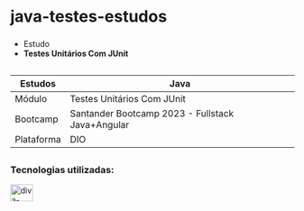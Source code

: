 # java-testes-estudos
###
- Estudo
- **Testes Unitários Com JUnit**
##

| Estudos    | Java                                             |
|------------|--------------------------------------------------|
| Módulo     | Testes Unitários Com JUnit                       |
| Bootcamp   | Santander Bootcamp 2023 - Fullstack Java+Angular |
| Plataforma | DIO                                              |

##
### Tecnologias utilizadas:

<div>
  <img align="center" alt="diva-Java" height="30" width="40" src="https://cdn.jsdelivr.net/gh/devicons/devicon/icons/java/java-original.svg">
</div>

##
